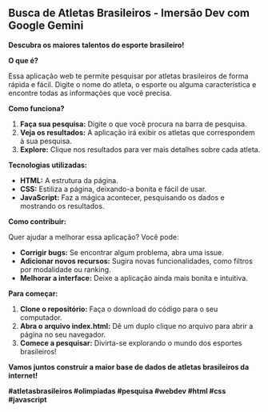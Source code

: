 
## Busca de Atletas Brasileiros - Imersão Dev com Google Gemini

**Descubra os maiores talentos do esporte brasileiro!**

**O que é?**

Essa aplicação web te permite pesquisar por atletas brasileiros de forma rápida e fácil. Digite o nome do atleta, o esporte ou alguma característica e encontre todas as informações que você precisa.

**Como funciona?**

1. **Faça sua pesquisa:** Digite o que você procura na barra de pesquisa.
2. **Veja os resultados:** A aplicação irá exibir os atletas que correspondem à sua pesquisa.
3. **Explore:** Clique nos resultados para ver mais detalhes sobre cada atleta.

**Tecnologias utilizadas:**

* **HTML:** A estrutura da página.
* **CSS:** Estiliza a página, deixando-a bonita e fácil de usar.
* **JavaScript:** Faz a mágica acontecer, pesquisando os dados e mostrando os resultados.

**Como contribuir:**

Quer ajudar a melhorar essa aplicação? Você pode:

* **Corrigir bugs:** Se encontrar algum problema, abra uma issue.
* **Adicionar novos recursos:** Sugira novas funcionalidades, como filtros por modalidade ou ranking.
* **Melhorar a interface:** Deixe a aplicação ainda mais bonita e intuitiva.

**Para começar:**

1. **Clone o repositório:** Faça o download do código para o seu computador.
2. **Abra o arquivo index.html:** Dê um duplo clique no arquivo para abrir a página no seu navegador.
3. **Comece a pesquisar:** Divirta-se explorando o mundo dos esportes brasileiros!

**Vamos juntos construir a maior base de dados de atletas brasileiros da internet!**

**#atletasbrasileiros #olimpiadas #pesquisa #webdev #html #css #javascript**
